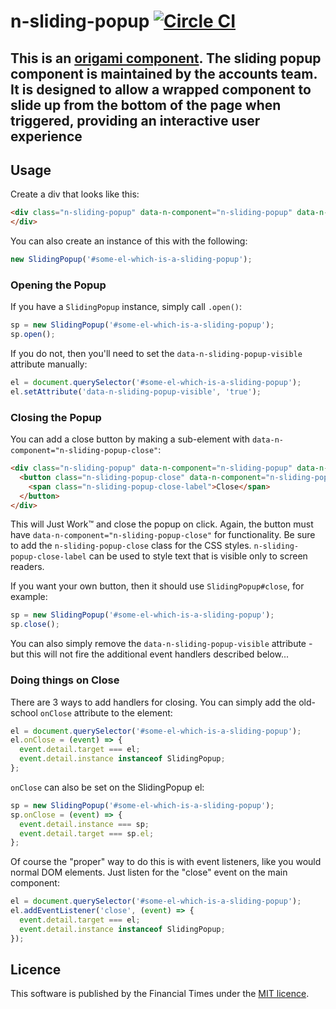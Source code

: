 n-sliding-popup [![Circle CI](https://circleci.com/gh/Financial-Times/n-sliding-popup/tree/main.svg?style=svg)](https://circleci.com/gh/Financial-Times/n-sliding-popup/tree/main)
=================

This is an [origami component](https://registry.origami.ft.com/components/n-sliding-popup@4.0.0). The sliding popup component is maintained by the accounts team. It is designed to allow a wrapped component to slide up from the bottom of the page when triggered, providing an interactive user experience
----

## Usage

Create a div that looks like this:

```html
<div class="n-sliding-popup" data-n-component="n-sliding-popup" data-n-sliding-popup-position="bottom right">
</div>
```

You can also create an instance of this with the following:

```js
new SlidingPopup('#some-el-which-is-a-sliding-popup');
```

### Opening the Popup

If you have a `SlidingPopup` instance, simply call `.open()`:

```js
sp = new SlidingPopup('#some-el-which-is-a-sliding-popup');
sp.open();
```

If you do not, then you'll need to set the `data-n-sliding-popup-visible`
attribute manually:

```js
el = document.querySelector('#some-el-which-is-a-sliding-popup');
el.setAttribute('data-n-sliding-popup-visible', 'true');
```

### Closing the Popup

You can add a close button by making a sub-element with `data-n-component="n-sliding-popup-close"`:

```html
<div class="n-sliding-popup" data-n-component="n-sliding-popup" data-n-sliding-popup-position="bottom right">
  <button class="n-sliding-popup-close" data-n-component="n-sliding-popup-close">
    <span class="n-sliding-popup-close-label">Close</span>
  </button>
</div>
```

This will Just Work™ and close the popup on click. Again, the button must have
`data-n-component="n-sliding-popup-close"` for functionality. Be sure to add the
`n-sliding-popup-close` class for the CSS styles. `n-sliding-popup-close-label`
can be used to style text that is visible only to screen readers.

If you want your own button, then it should use `SlidingPopup#close`, for example:

```js
sp = new SlidingPopup('#some-el-which-is-a-sliding-popup');
sp.close();
```

You can also simply remove the `data-n-sliding-popup-visible` attribute - but
this will not fire the additional event handlers described below...

### Doing things on Close

There are 3 ways to add handlers for closing. You can simply add the old-school
`onClose` attribute to the element:

```js
el = document.querySelector('#some-el-which-is-a-sliding-popup');
el.onClose = (event) => {
  event.detail.target === el;
  event.detail.instance instanceof SlidingPopup;
};
```

`onClose` can also be set on the SlidingPopup el:

```js
sp = new SlidingPopup('#some-el-which-is-a-sliding-popup');
sp.onClose = (event) => {
  event.detail.instance === sp;
  event.detail.target === sp.el;
};
```

Of course the "proper" way to do this is with event listeners, like you would
normal DOM elements. Just listen for the "close" event on the main component:

```js
el = document.querySelector('#some-el-which-is-a-sliding-popup');
el.addEventListener('close', (event) => {
  event.detail.target === el;
  event.detail.instance instanceof SlidingPopup;
});
```

## Licence

This software is published by the Financial Times under the [MIT licence](http://opensource.org/licenses/MIT).
